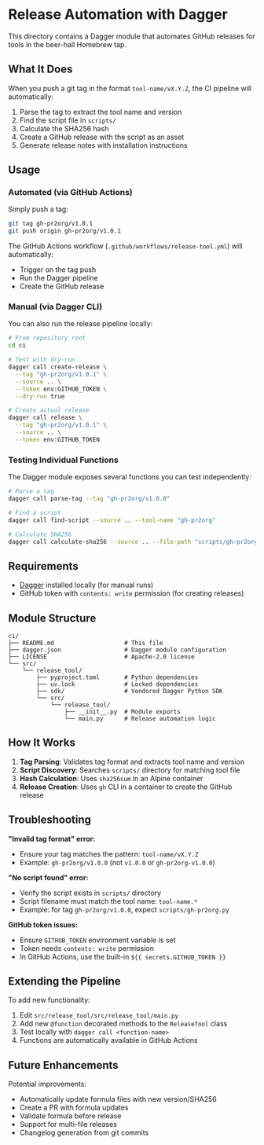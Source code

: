# Release Automation with Dagger

This directory contains a Dagger module that automates GitHub releases for tools in the beer-hall Homebrew tap.

## What It Does

When you push a git tag in the format `tool-name/vX.Y.Z`, the CI pipeline will automatically:

1. Parse the tag to extract the tool name and version
2. Find the script file in `scripts/`
3. Calculate the SHA256 hash
4. Create a GitHub release with the script as an asset
5. Generate release notes with installation instructions

## Usage

### Automated (via GitHub Actions)

Simply push a tag:

```bash
git tag gh-pr2org/v1.0.1
git push origin gh-pr2org/v1.0.1
```

The GitHub Actions workflow (`.github/workflows/release-tool.yml`) will automatically:
- Trigger on the tag push
- Run the Dagger pipeline
- Create the GitHub release

### Manual (via Dagger CLI)

You can also run the release pipeline locally:

```bash
# From repository root
cd ci

# Test with dry-run
dagger call create-release \
  --tag "gh-pr2org/v1.0.1" \
  --source .. \
  --token env:GITHUB_TOKEN \
  --dry-run true

# Create actual release
dagger call release \
  --tag "gh-pr2org/v1.0.1" \
  --source .. \
  --token env:GITHUB_TOKEN
```

### Testing Individual Functions

The Dagger module exposes several functions you can test independently:

```bash
# Parse a tag
dagger call parse-tag --tag "gh-pr2org/v1.0.0"

# Find a script
dagger call find-script --source .. --tool-name "gh-pr2org"

# Calculate SHA256
dagger call calculate-sha256 --source .. --file-path "scripts/gh-pr2org.py"
```

## Requirements

- [Dagger](https://docs.dagger.io/install) installed locally (for manual runs)
- GitHub token with `contents: write` permission (for creating releases)

## Module Structure

```
ci/
├── README.md                    # This file
├── dagger.json                  # Dagger module configuration
├── LICENSE                      # Apache-2.0 license
└── src/
    └── release_tool/
        ├── pyproject.toml       # Python dependencies
        ├── uv.lock              # Locked dependencies
        ├── sdk/                 # Vendored Dagger Python SDK
        └── src/
            └── release_tool/
                ├── __init__.py  # Module exports
                └── main.py      # Release automation logic
```

## How It Works

1. **Tag Parsing**: Validates tag format and extracts tool name and version
2. **Script Discovery**: Searches `scripts/` directory for matching tool file
3. **Hash Calculation**: Uses `sha256sum` in an Alpine container
4. **Release Creation**: Uses `gh` CLI in a container to create the GitHub release

## Troubleshooting

**"Invalid tag format" error:**
- Ensure your tag matches the pattern: `tool-name/vX.Y.Z`
- Example: `gh-pr2org/v1.0.0` (not `v1.0.0` or `gh-pr2org-v1.0.0`)

**"No script found" error:**
- Verify the script exists in `scripts/` directory
- Script filename must match the tool name: `tool-name.*`
- Example: for tag `gh-pr2org/v1.0.0`, expect `scripts/gh-pr2org.py`

**GitHub token issues:**
- Ensure `GITHUB_TOKEN` environment variable is set
- Token needs `contents: write` permission
- In GitHub Actions, use the built-in `${{ secrets.GITHUB_TOKEN }}`

## Extending the Pipeline

To add new functionality:

1. Edit `src/release_tool/src/release_tool/main.py`
2. Add new `@function` decorated methods to the `ReleaseTool` class
3. Test locally with `dagger call <function-name>`
4. Functions are automatically available in GitHub Actions

## Future Enhancements

Potential improvements:
- Automatically update formula files with new version/SHA256
- Create a PR with formula updates
- Validate formula before release
- Support for multi-file releases
- Changelog generation from git commits
